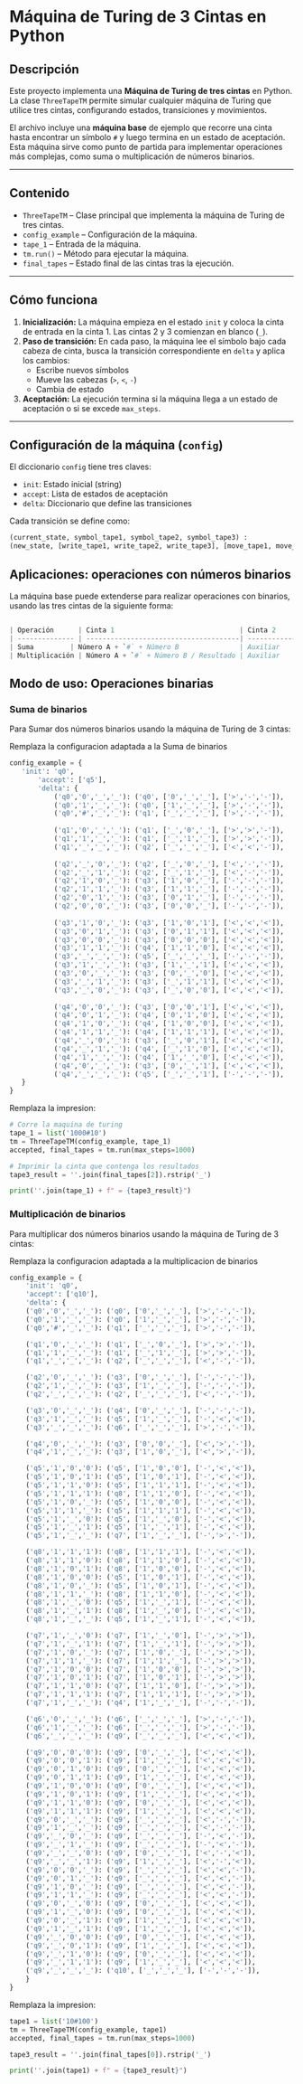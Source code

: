 # Máquina de Turing de 3 Cintas en Python

## Descripción

Este proyecto implementa una **Máquina de Turing de tres cintas** en Python. La clase `ThreeTapeTM` permite simular cualquier máquina de Turing que utilice tres cintas, configurando estados, transiciones y movimientos.  

El archivo incluye una **máquina base** de ejemplo que recorre una cinta hasta encontrar un símbolo `#` y luego termina en un estado de aceptación. Esta máquina sirve como punto de partida para implementar operaciones más complejas, como suma o multiplicación de números binarios.

---

## Contenido

- `ThreeTapeTM` – Clase principal que implementa la máquina de Turing de tres cintas.
- `config_example` – Configuración de la máquina.
- `tape_1` – Entrada de la máquina.
- `tm.run()` – Método para ejecutar la máquina.
- `final_tapes` – Estado final de las cintas tras la ejecución.

---

## Cómo funciona

1. **Inicialización:** La máquina empieza en el estado `init` y coloca la cinta de entrada en la cinta 1. Las cintas 2 y 3 comienzan en blanco (`_`).  
2. **Paso de transición:** En cada paso, la máquina lee el símbolo bajo cada cabeza de cinta, busca la transición correspondiente en `delta` y aplica los cambios:  
   - Escribe nuevos símbolos  
   - Mueve las cabezas (`>`, `<`, `-`)  
   - Cambia de estado  
3. **Aceptación:** La ejecución termina si la máquina llega a un estado de aceptación o si se excede `max_steps`.  

---

## Configuración de la máquina (`config`)

El diccionario `config` tiene tres claves:

- `init`: Estado inicial (string)  
- `accept`: Lista de estados de aceptación  
- `delta`: Diccionario que define las transiciones  

Cada transición se define como: 

```python
(current_state, symbol_tape1, symbol_tape2, symbol_tape3) : 
(new_state, [write_tape1, write_tape2, write_tape3], [move_tape1, move_tape2, move_tape3])
```

## Aplicaciones: operaciones con números binarios

La máquina base puede extenderse para realizar operaciones con binarios, usando las tres cintas de la siguiente forma:

```python

| Operación      | Cinta 1                               | Cinta 2                 | Cinta 3         |
| -------------- | --------------------------------------| ----------------------- | --------------- |
| Suma         | Número A + `#` + Número B               | Auxiliar                | Resultado       |
| Multiplicación | Número A + `#` + Número B / Resultado | Auxiliar                | Auxiliar        |
```
## Modo de uso: Operaciones binarias

### Suma de binarios

Para Sumar dos números binarios usando la máquina de Turing de 3 cintas:

Remplaza la configuracion adaptada a la Suma de binarios

```python
config_example = {
   'init': 'q0',
       'accept': ['q5'],
       'delta': {
           ('q0','0','_','_'): ('q0', ['0','_','_'], ['>','-','-']),
           ('q0','1','_','_'): ('q0', ['1','_','_'], ['>','-','-']),
           ('q0','#','_','_'): ('q1', ['_','_','_'], ['>','-','-']),
   
           ('q1','0','_','_'): ('q1', ['_','0','_'], ['>','>','-']),
           ('q1','1','_','_'): ('q1', ['_','1','_'], ['>','>','-']),
           ('q1','_','_','_'): ('q2', ['_','_','_'], ['<','<','-']),
   
           ('q2','_','0','_'): ('q2', ['_','0','_'], ['<','-','-']),
           ('q2','_','1','_'): ('q2', ['_','1','_'], ['<','-','-']),
           ('q2','1','0','_'): ('q3', ['1','0','_'], ['-','-','-']),
           ('q2','1','1','_'): ('q3', ['1','1','_'], ['-','-','-']),
           ('q2','0','1','_'): ('q3', ['0','1','_'], ['-','-','-']),
           ('q2','0','0','_'): ('q3', ['0','0','_'], ['-','-','-']),
   
           ('q3','1','0','_'): ('q3', ['1','0','1'], ['<','<','<']),
           ('q3','0','1','_'): ('q3', ['0','1','1'], ['<','<','<']),
           ('q3','0','0','_'): ('q3', ['0','0','0'], ['<','<','<']),
           ('q3','1','1','_'): ('q4', ['1','1','0'], ['<','<','<']),
           ('q3','_','_','_'): ('q5', ['_','_','_'], ['-','-','-']),
           ('q3','1','_','_'): ('q3', ['1','_','1'], ['<','<','<']),
           ('q3','0','_','_'): ('q3', ['0','_','0'], ['<','<','<']),
           ('q3','_','1','_'): ('q3', ['_','1','1'], ['<','<','<']),
           ('q3','_','0','_'): ('q3', ['_','0','0'], ['<','<','<']),
   
           ('q4','0','0','_'): ('q3', ['0','0','1'], ['<','<','<']),
           ('q4','0','1','_'): ('q4', ['0','1','0'], ['<','<','<']),
           ('q4','1','0','_'): ('q4', ['1','0','0'], ['<','<','<']),
           ('q4','1','1','_'): ('q4', ['1','1','1'], ['<','<','<']),
           ('q4','_','0','_'): ('q3', ['_','0','1'], ['<','<','<']),
           ('q4','_','1','_'): ('q4', ['_','1','0'], ['<','<','<']),
           ('q4','1','_','_'): ('q4', ['1','_','0'], ['<','<','<']),
           ('q4','0','_','_'): ('q3', ['0','_','1'], ['<','<','<']),
           ('q4','_','_','_'): ('q5', ['_','_','1'], ['-','-','-']),
   }
}
```
Remplaza la impresion:
```python
# Corre la maquina de turing
tape_1 = list('1000#10')
tm = ThreeTapeTM(config_example, tape_1)
accepted, final_tapes = tm.run(max_steps=1000)

# Imprimir la cinta que contenga los resultados
tape3_result = ''.join(final_tapes[2]).rstrip('_')

print(''.join(tape_1) + f" = {tape3_result}")
```
### Multiplicación de binarios

Para multiplicar dos números binarios usando la máquina de Turing de 3 cintas:

Remplaza la configuracion adaptada a la multiplicacion de binarios

```python
config_example = {
    'init': 'q0',
    'accept': ['q10'],
    'delta': {
    ('q0','0','_','_'): ('q0', ['0','_','_'], ['>','-','-']),
    ('q0','1','_','_'): ('q0', ['1','_','_'], ['>','-','-']),
    ('q0','#','_','_'): ('q1', ['_','_','_'], ['>','-','-']),

    ('q1','0','_','_'): ('q1', ['_','0','_'], ['>','>','-']),
    ('q1','1','_','_'): ('q1', ['_','1','_'], ['>','>','-']),
    ('q1','_','_','_'): ('q2', ['_','_','_'], ['<','-','-']),

    ('q2','0','_','_'): ('q3', ['0','_','_'], ['-','-','-']),
    ('q2','1','_','_'): ('q3', ['1','_','_'], ['-','-','-']),
    ('q2','_','_','_'): ('q2', ['_','_','_'], ['<','-','-']),

    ('q3','0','_','_'): ('q4', ['0','_','_'], ['-','-','-']),
    ('q3','1','_','_'): ('q5', ['1','_','_'], ['-','<','<']),
    ('q3','_','_','_'): ('q6', ['_','_','_'], ['>','-','-']),

    ('q4','0','_','_'): ('q3', ['0','0','_'], ['<','>','-']),
    ('q4','1','_','_'): ('q3', ['1','0','_'], ['<','>','-']),

    ('q5','1','0','0'): ('q5', ['1','0','0'], ['-','<','<']),
    ('q5','1','0','1'): ('q5', ['1','0','1'], ['-','<','<']),
    ('q5','1','1','0'): ('q5', ['1','1','1'], ['-','<','<']),
    ('q5','1','1','1'): ('q8', ['1','1','0'], ['-','<','<']),
    ('q5','1','0','_'): ('q5', ['1','0','0'], ['-','<','<']),
    ('q5','1','1','_'): ('q5', ['1','1','1'], ['-','<','<']),
    ('q5','1','_','0'): ('q5', ['1','_','0'], ['-','<','<']),
    ('q5','1','_','1'): ('q5', ['1','_','1'], ['-','<','<']),
    ('q5','1','_','_'): ('q7', ['1','_','_'], ['-','>','-']),

    ('q8','1','1','1'): ('q8', ['1','1','1'], ['-','<','<']),
    ('q8','1','1','0'): ('q8', ['1','1','0'], ['-','<','<']),
    ('q8','1','0','1'): ('q8', ['1','0','0'], ['-','<','<']),
    ('q8','1','0','0'): ('q5', ['1','0','1'], ['-','<','<']),
    ('q8','1','0','_'): ('q5', ['1','0','1'], ['-','<','<']),
    ('q8','1','1','_'): ('q8', ['1','1','0'], ['-','<','<']),
    ('q8','1','_','0'): ('q5', ['1','_','1'], ['-','<','<']),
    ('q8','1','_','1'): ('q8', ['1','_','0'], ['-','<','<']),
    ('q8','1','_','_'): ('q5', ['1','_','1'], ['-','<','<']),

    ('q7','1','_','0'): ('q7', ['1','_','0'], ['-','>','>']),
    ('q7','1','_','1'): ('q7', ['1','_','1'], ['-','>','>']),
    ('q7','1','0','_'): ('q7', ['1','0','_'], ['-','>','>']),
    ('q7','1','1','_'): ('q7', ['1','1','_'], ['-','>','>']),
    ('q7','1','0','0'): ('q7', ['1','0','0'], ['-','>','>']),
    ('q7','1','0','1'): ('q7', ['1','0','1'], ['-','>','>']),
    ('q7','1','1','0'): ('q7', ['1','1','0'], ['-','>','>']),
    ('q7','1','1','1'): ('q7', ['1','1','1'], ['-','>','>']),
    ('q7','1','_','_'): ('q4', ['1','_','_'], ['-','-','-']),

    ('q6','0','_','_'): ('q6', ['_','_','_'], ['>','-','-']),
    ('q6','1','_','_'): ('q6', ['_','_','_'], ['>','-','-']),
    ('q6','_','_','_'): ('q9', ['_','_','_'], ['<','<','<']),

    ('q9','0','0','0'): ('q9', ['0','_','_'], ['<','<','<']),
    ('q9','0','0','1'): ('q9', ['1','_','_'], ['<','<','<']),
    ('q9','0','1','0'): ('q9', ['0','_','_'], ['<','<','<']),
    ('q9','0','1','1'): ('q9', ['1','_','_'], ['<','<','<']),
    ('q9','1','0','0'): ('q9', ['0','_','_'], ['<','<','<']),
    ('q9','1','0','1'): ('q9', ['1','_','_'], ['<','<','<']),
    ('q9','1','1','0'): ('q9', ['0','_','_'], ['<','<','<']),
    ('q9','1','1','1'): ('q9', ['1','_','_'], ['<','<','<']),
    ('q9','0','_','_'): ('q9', ['_','_','_'], ['<','-','-']),
    ('q9','1','_','_'): ('q9', ['_','_','_'], ['<','-','-']),
    ('q9','_','0','_'): ('q9', ['_','_','_'], ['-','<','-']),
    ('q9','_','1','_'): ('q9', ['_','_','_'], ['-','<','-']),
    ('q9','_','_','0'): ('q9', ['0','_','_'], ['<','-','<']),
    ('q9','_','_','1'): ('q9', ['1','_','_'], ['<','-','<']),
    ('q9','0','0','_'): ('q9', ['_','_','_'], ['<','<','-']),
    ('q9','0','1','_'): ('q9', ['_','_','_'], ['<','<','-']),
    ('q9','1','0','_'): ('q9', ['_','_','_'], ['<','<','-']),
    ('q9','1','1','_'): ('q9', ['_','_','_'], ['<','<','-']),
    ('q9','0','_','0'): ('q9', ['0','_','_'], ['<','<','<']),
    ('q9','1','_','0'): ('q9', ['0','_','_'], ['<','<','<']),
    ('q9','0','_','1'): ('q9', ['1','_','_'], ['<','<','<']),
    ('q9','1','_','1'): ('q9', ['1','_','_'], ['<','<','<']),
    ('q9','_','0','0'): ('q9', ['0','_','_'], ['<','<','<']),
    ('q9','_','0','1'): ('q9', ['1','_','_'], ['<','<','<']),
    ('q9','_','1','0'): ('q9', ['0','_','_'], ['<','<','<']),
    ('q9','_','1','1'): ('q9', ['1','_','_'], ['<','<','<']),
    ('q9','_','_','_'): ('q10', ['_','_','_'], ['-','-','-']),
    }
}
```
Remplaza la impresion:
```python
tape1 = list('10#100')
tm = ThreeTapeTM(config_example, tape1)
accepted, final_tapes = tm.run(max_steps=1000)

tape3_result = ''.join(final_tapes[0]).rstrip('_')

print(''.join(tape1) + f" = {tape3_result}")
```

